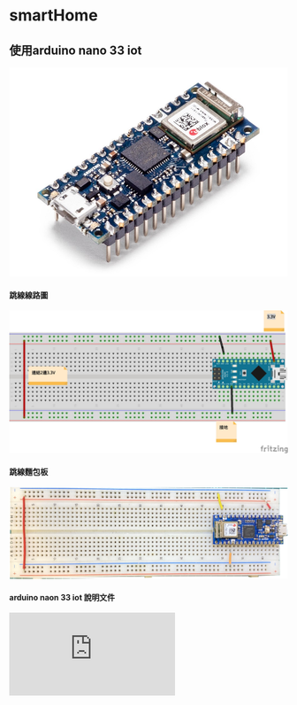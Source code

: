 # smartHome
## 使用arduino nano 33 iot
![aruduon_nano_33_iot_with_header](abx00032_iso.jpg)


#### 跳線線路圖

![](nanoV33_bb.jpg)

#### 跳線麵包板
![](IMG_0383.jpg)

#### arduino naon 33 iot 說明文件
![](https://content.arduino.cc/assets/Pinout-NANO33IoT_latest.pdf)

